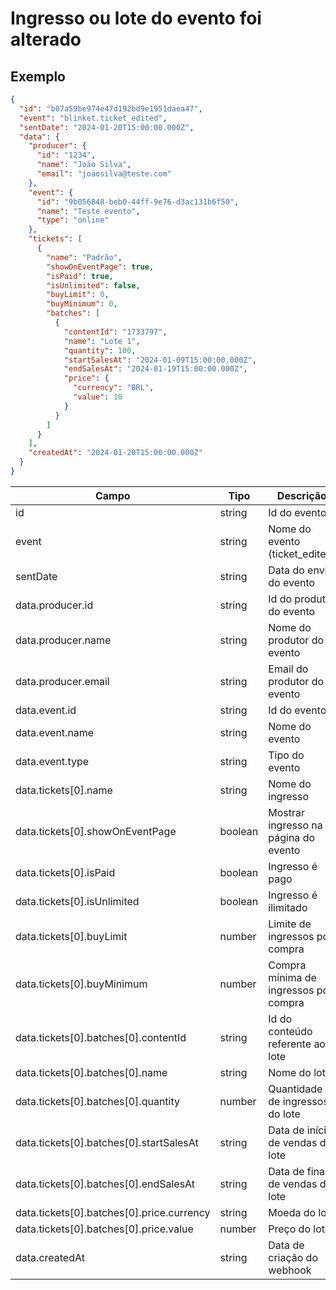 # Ingresso ou lote do evento foi alterado

## Exemplo

```json
{
  "id": "b07a59be974e47d192bd9e1951daea47",
  "event": "blinket.ticket_edited",
  "sentDate": "2024-01-20T15:00:00.000Z",
  "data": {
    "producer": {
      "id": "1234",
      "name": "João Silva",
      "email": "joaosilva@teste.com"
    },
    "event": {
      "id": "9b056848-beb0-44ff-9e76-d3ac131b6f50",
      "name": "Teste evento",
      "type": "online"
    },
    "tickets": [
      {
        "name": "Padrão",
        "showOnEventPage": true,
        "isPaid": true,
        "isUnlimited": false,
        "buyLimit": 0,
        "buyMinimum": 0,
        "batches": [
          {
            "contentId": "1733797",
            "name": "Lote 1",
            "quantity": 100,
            "startSalesAt": "2024-01-09T15:00:00.000Z",
            "endSalesAt": "2024-01-19T15:00:00.000Z",
            "price": {
              "currency": "BRL",
              "value": 10
            }
          }
        ]
      }
    ],
    "createdAt": "2024-01-20T15:00:00.000Z"
  }
}
```

| Campo                                     | Tipo    | Descrição                             |
| ----------------------------------------- | ------- | ------------------------------------- |
| id                                        | string  | Id do evento                          |
| event                                     | string  | Nome do evento (ticket_edited)        |
| sentDate                                  | string  | Data do envio do evento               |
| data.producer.id                          | string  | Id do produtor do evento              |
| data.producer.name                        | string  | Nome do produtor do evento            |
| data.producer.email                       | string  | Email do produtor do evento           |
| data.event.id                             | string  | Id do evento                          |
| data.event.name                           | string  | Nome do evento                        |
| data.event.type                           | string  | Tipo do evento                        |
| data.tickets[0].name                      | string  | Nome do ingresso                      |
| data.tickets[0].showOnEventPage           | boolean | Mostrar ingresso na página do evento  |
| data.tickets[0].isPaid                    | boolean | Ingresso é pago                       |
| data.tickets[0].isUnlimited               | boolean | Ingresso é ilimitado                  |
| data.tickets[0].buyLimit                  | number  | Limite de ingressos por compra        |
| data.tickets[0].buyMinimum                | number  | Compra mínima de ingressos por compra |
| data.tickets[0].batches[0].contentId      | string  | Id do conteúdo referente ao lote      |
| data.tickets[0].batches[0].name           | string | Nome do lote                          |
| data.tickets[0].batches[0].quantity       | number | Quantidade de ingressos do lote       |
| data.tickets[0].batches[0].startSalesAt   | string  | Data de início de vendas do lote      |
| data.tickets[0].batches[0].endSalesAt     | string  | Data de final de vendas do lote       |
| data.tickets[0].batches[0].price.currency | string  | Moeda do lote                         |
| data.tickets[0].batches[0].price.value    | number  | Preço do lote                         |
| data.createdAt                            | string  | Data de criação do webhook            |

